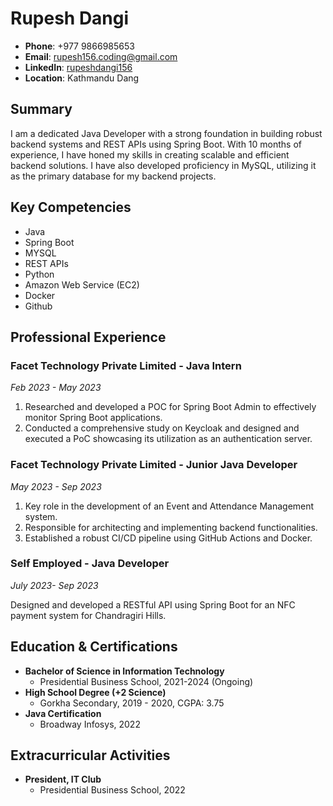 # Rupesh Dangi

- **Phone**: +977 9866985653
- **Email**: [rupesh156.coding@gmail.com](mailto:rupesh156.coding@gmail.com)
- **LinkedIn**: [rupeshdangi156](https://www.linkedin.com/in/rupeshdangi156)
- **Location**: Kathmandu Dang

## Summary

I am a dedicated Java Developer with a strong foundation in building robust backend systems and REST APIs using Spring Boot. With 10 months of experience, I have honed my skills in creating scalable and efficient backend solutions. I have also developed proficiency in MySQL, utilizing it as the primary database for my backend projects.

## Key Competencies

- Java
- Spring Boot
- MYSQL
- REST APIs
- Python
- Amazon Web Service (EC2)
- Docker
- Github

## Professional Experience

### Facet Technology Private Limited - Java Intern
_Feb 2023 - May 2023_

1. Researched and developed a POC for Spring Boot Admin to effectively monitor Spring Boot applications.
2. Conducted a comprehensive study on Keycloak and designed and executed a PoC showcasing its utilization as an authentication server.

### Facet Technology Private Limited - Junior Java Developer
_May 2023 - Sep 2023_

1. Key role in the development of an Event and Attendance Management system.
2. Responsible for architecting and implementing backend functionalities.
3. Established a robust CI/CD pipeline using GitHub Actions and Docker.

### Self Employed - Java Developer
_July 2023- Sep 2023_

Designed and developed a RESTful API using Spring Boot for an NFC payment system for Chandragiri Hills.

## Education & Certifications

- **Bachelor of Science in Information Technology**
  - Presidential Business School, 2021-2024 (Ongoing)
- **High School Degree (+2 Science)**
  - Gorkha Secondary, 2019 - 2020, CGPA: 3.75
- **Java Certification**
  - Broadway Infosys, 2022

## Extracurricular Activities

- **President, IT Club**
  - Presidential Business School, 2022
